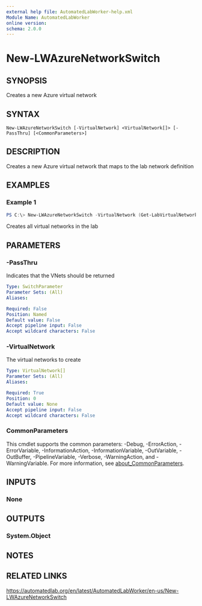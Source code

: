 ```yaml
---
external help file: AutomatedLabWorker-help.xml
Module Name: AutomatedLabWorker
online version:
schema: 2.0.0
---
```


# New-LWAzureNetworkSwitch

## SYNOPSIS
Creates a new Azure virtual network

## SYNTAX

```
New-LWAzureNetworkSwitch [-VirtualNetwork] <VirtualNetwork[]> [-PassThru] [<CommonParameters>]
```

## DESCRIPTION
Creates a new Azure virtual network that maps to the lab network definition

## EXAMPLES

### Example 1
```powershell
PS C:\> New-LWAzureNetworkSwitch -VirtualNetwork (Get-LabVirtualNetworkDefinition)
```

Creates all virtual networks in the lab

## PARAMETERS

### -PassThru
Indicates that the VNets should be returned

```yaml
Type: SwitchParameter
Parameter Sets: (All)
Aliases:

Required: False
Position: Named
Default value: False
Accept pipeline input: False
Accept wildcard characters: False
```

### -VirtualNetwork
The virtual networks to create

```yaml
Type: VirtualNetwork[]
Parameter Sets: (All)
Aliases:

Required: True
Position: 0
Default value: None
Accept pipeline input: False
Accept wildcard characters: False
```

### CommonParameters
This cmdlet supports the common parameters: -Debug, -ErrorAction, -ErrorVariable, -InformationAction, -InformationVariable, -OutVariable, -OutBuffer, -PipelineVariable, -Verbose, -WarningAction, and -WarningVariable. For more information, see [about_CommonParameters](http://go.microsoft.com/fwlink/?LinkID=113216).

## INPUTS

### None
## OUTPUTS

### System.Object
## NOTES

## RELATED LINKS
https://automatedlab.org/en/latest/AutomatedLabWorker/en-us/New-LWAzureNetworkSwitch

